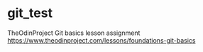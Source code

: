 # git_test
TheOdinProject Git basics lesson assignment https://www.theodinproject.com/lessons/foundations-git-basics
